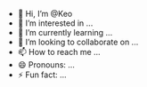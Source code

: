 - 👋 Hi, I’m @Keo
- 👀 I’m interested in ...
- 🌱 I’m currently learning ...
- 💞️ I’m looking to collaborate on ...
- 📫 How to reach me ...
- 😄 Pronouns: ...
- ⚡ Fun fact: ...

<!---
LeoKham/LeoKham is a ✨ special ✨ repository because its `README.md` (this file) appears on your GitHub profile.
You can click the Preview link to take a look at your changes.
--->
